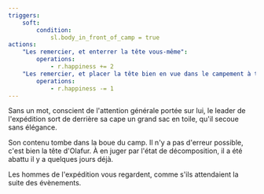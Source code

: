 ```yaml
---
triggers:
    soft:
        condition:
            sl.body_in_front_of_camp = true
actions:
    "Les remercier, et enterrer la tête vous-même":
        operations:
            - r.happiness += 2
    "Les remercier, et placer la tête bien en vue dans le campement à titre d'exemple":
        operations:
            - r.happiness -= 1
---
```


Sans un mot, conscient de l'attention générale portée sur lui, le leader de l'expédition sort de derrière sa cape un grand sac en toile, qu'il secoue sans élégance.

Son contenu tombe dans la boue du camp.
Il n'y a pas d'erreur possible, c'est bien la tête d'Olafur. À en juger par l'état de décomposition, il a été abattu il y a quelques jours déjà.

Les hommes de l'expédition vous regardent, comme s'ils attendaient la suite des évènements.
